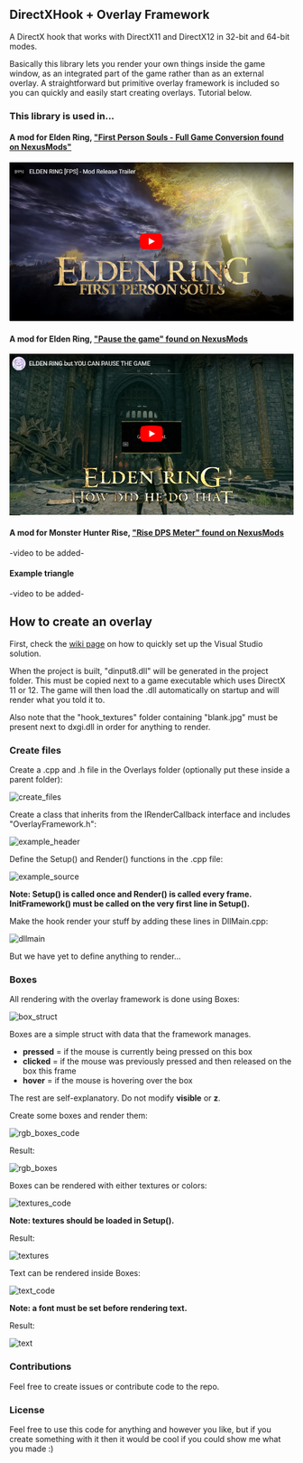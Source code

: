 ## DirectXHook + Overlay Framework
A DirectX hook that works with DirectX11 and DirectX12 in 32-bit and 64-bit modes. 

Basically this library lets you render your own things inside the game window, as an integrated part of the game rather than as an external overlay. A straightforward but primitive overlay framework is included so you can quickly and easily start creating overlays. Tutorial below.

### This library is used in...
#### A mod for Elden Ring, ["First Person Souls - Full Game Conversion found on NexusMods"](https://www.nexusmods.com/eldenring/mods/3266)

[![First Person Souls](https://github.com/techiew/DirectXHook/blob/master/assets/repo_pictures/er_first_person_souls.png)](https://www.youtube.com/watch?v=nuau_lZ0Imc)

#### A mod for Elden Ring, ["Pause the game" found on NexusMods](https://www.nexusmods.com/eldenring/mods/43)

[![Pause the Game](https://github.com/techiew/DirectXHook/blob/master/assets/repo_pictures/er_pause_the_game.png)](https://www.youtube.com/watch?v=xvK1ti_hHh4)

#### A mod for Monster Hunter Rise, ["Rise DPS Meter" found on NexusMods](https://www.nexusmods.com/monsterhunterrise/mods/289)

-video to be added-

#### Example triangle

-video to be added-

## How to create an overlay
First, check the [wiki page](https://github.com/techiew/DirectXHook/wiki/How-to-set-up-the-Visual-Studio-solution) on how to quickly set up the Visual Studio solution.

When the project is built, "dinput8.dll" will be generated in the project folder. This must be copied next to a game executable which uses DirectX 11 or 12. The game will then load the .dll automatically on startup and will render what you told it to.

Also note that the "hook_textures" folder containing "blank.jpg" must be present next to dxgi.dll in order for anything to render.

### Create files
Create a .cpp and .h file in the Overlays folder (optionally put these inside a parent folder):

![create_files](https://github.com/techiew/DirectXHook/blob/master/assets/repo_pictures/create_files.png)

Create a class that inherits from the IRenderCallback interface and includes "OverlayFramework.h":

![example_header](https://github.com/techiew/DirectXHook/blob/master/assets/repo_pictures/example_header.png)

Define the Setup() and Render() functions in the .cpp file:

![example_source](https://github.com/techiew/DirectXHook/blob/master/assets/repo_pictures/example_source.png)

**Note: Setup() is called once and Render() is called every frame. InitFramework() must be called on the very first line in Setup().**

Make the hook render your stuff by adding these lines in DllMain.cpp:

![dllmain](https://github.com/techiew/DirectXHook/blob/master/assets/repo_pictures/dllmain.png)

But we have yet to define anything to render...

### Boxes
All rendering with the overlay framework is done using Boxes:

![box_struct](https://github.com/techiew/DirectXHook/blob/master/assets/repo_pictures/box_struct.png)

Boxes are a simple struct with data that the framework manages.

- **pressed** = if the mouse is currently being pressed on this box
- **clicked** = if the mouse was previously pressed and then released on the box this frame
- **hover** = if the mouse is hovering over the box

The rest are self-explanatory. Do not modify **visible** or **z**.

Create some boxes and render them:

![rgb_boxes_code](https://github.com/techiew/DirectXHook/blob/master/assets/repo_pictures/rgb_boxes_code.png)

Result:

![rgb_boxes](https://github.com/techiew/DirectXHook/blob/master/assets/repo_pictures/rgb_boxes.png)

Boxes can be rendered with either textures or colors:

![textures_code](https://github.com/techiew/DirectXHook/blob/master/assets/repo_pictures/textures_code.png)

**Note: textures should be loaded in Setup().**

Result:

![textures](https://github.com/techiew/DirectXHook/blob/master/assets/repo_pictures/textures.png)

Text can be rendered inside Boxes:

![text_code](https://github.com/techiew/DirectXHook/blob/master/assets/repo_pictures/text_code.png)

**Note: a font must be set before rendering text.**

Result:

![text](https://github.com/techiew/DirectXHook/blob/master/assets/repo_pictures/text.png)

### Contributions
Feel free to create issues or contribute code to the repo.

### License
Feel free to use this code for anything and however you like, but if you create something with it then it would be cool if you could show me what you made :)

